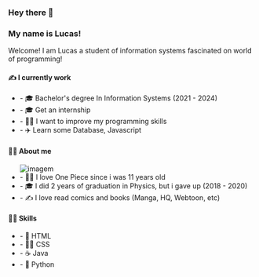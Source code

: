 <h3> Hey there 👋</h3>
<h3> My name is Lucas! </h3>

<p> Welcome! I am Lucas a student of information systems fascinated on world of programming!</p>

<h4> ✍️ I currently work </h4>
<ul>
  <li> - 🎓 Bachelor's degree In Information Systems (2021 - 2024)</li>
  <li> - 🎓 Get an internship</li>
  <li> - 🏃‍♂️ I want to improve my programming skills</li>
  <li> - ✈️ Learn some Database, Javascript</li>
</ul>

<h4> 🧗‍♂️ About me </h4>
<ul>
  <img alt="imagem" src ="![image](https://user-images.githubusercontent.com/88242096/144691507-d50d7367-cd0c-470a-8478-3790c0c33f0d.png)
" >
  <li> - 🏴‍☠️ I love One Piece since i was 11 years old</li>
  <li> - 🎓 I did 2 years of graduation in Physics, but i gave up (2018 - 2020)</li>
  <li> - ✍️ I love read comics and books (Manga, HQ, Webtoon, etc)</li>
</ul>

<h4> 🧑‍🚀 Skills </h4>
<ul>
  <li> - 📄 HTML   </li>
  <li> - 🧑‍🎨 CSS </li>
  <li> - ☕ Java   </li>
  <li> - 🐍 Python</li>
</ul>


<!---
LusgaO/LusgaO is a ✨ special ✨ repository because its `README.md` (this file) appears on your GitHub profile.
You can click the Preview link to take a look at your changes.
--->
